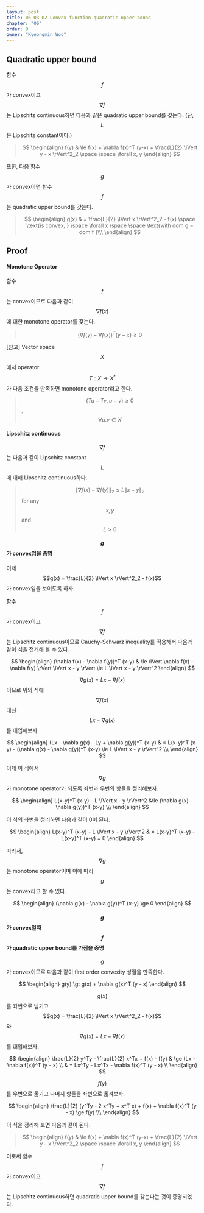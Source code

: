 ```yaml
---
layout: post
title: 06-03-02 Convex function quadratic upper bound
chapter: "06"
order: 9
owner: "Kyeongmin Woo"
---
```


## Quadratic upper bound
함수 $$f$$가 convex이고 $$\nabla f$$는 Lipschitz continuous하면 다음과 같은 quadratic upper bound를 갖는다. (단, $$L$$은 Lipschitz constant이다.)

> $$ \begin{align}
f(y) & \le f(x) + \nabla f(x)^T (y-x) + \frac{L}{2} \lVert y - x \rVert^2_2  \space \space \forall x, y
\end{align} $$

또한, 다음 함수 $$g$$가 convex이면 함수 $$f$$는 quadratic upper bound를 갖는다.

> $$ \begin{align}
g(x) & = \frac{L}{2} \lVert x \rVert^2_2 - f(x) \space \text{is convex, } \space \forall x \space \space \text{with dom g = dom f }\\\
\end{align} $$

## Proof

#### Monotone Operator
함수 $$f$$는 convex이므로 다음과 같이 $$\nabla f(x)$$에 대한 monotone operator를 갖는다.

> $$(\nabla f(y) - \nabla f(x))^T (y-x) \ge 0$$

[참고] Vector space $$X$$에서 operator $$T : X \to X^{*}$$가 다음 조건을 만족하면 monotone operator라고 한다.

>$$(Tu - Tv, u-v) \ge 0$$, $$\forall u. v \in X$$

#### Lipschitz continuous
$$\nabla f$$는 다음과 같이 Lipschitz constant $$L$$에 대해  Lipschitz continuous하다.

>$$ \lVert \nabla f(x) - \nabla f(y) \rVert_2 \le L \lVert x - y \rVert_2$$  for any $$x, y$$ and $$L \gt 0$$

#### $$g$$가 convex임을 증명
이제 $$g(x) = \frac{L}{2} \lVert x \rVert^2_2 - f(x)$$가 convex임을 보이도록 하자.

함수 $$f$$가 convex이고 $$\nabla f$$는 Lipschitz continuous이므로 Cauchy-Schwarz inequality를 적용해서 다음과 같이 식을 전개해 볼 수 있다.

>
$$ \begin{align}
(\nabla f(x) - \nabla f(y))^T (x-y) & \le \lVert \nabla f(x) - \nabla f(y) \rVert \lVert x - y \rVert \le L \lVert x - y \rVert^2
\end{align} $$

$$\nabla g(x) = Lx - \nabla f(x)$$이므로 위의 식에 $$\nabla f(x)$$ 대신 $$Lx - \nabla g(x)$$를 대입해보자.

>
$$ \begin{align}
(Lx - \nabla g(x) - Ly + \nabla g(y))^T (x-y) & = L(x-y)^T (x-y) - (\nabla g(x)  - \nabla g(y))^T (x-y) 
 \le L \lVert x - y \rVert^2 \\\
\end{align} $$

이제 이 식에서 $$\nabla g$$가 monotone operator가 되도록 좌변과 우변의 항들을 정리해보자.

>
$$ \begin{align}
L(x-y)^T (x-y) -  L \lVert x - y \rVert^2  &\le (\nabla g(x)  - \nabla g(y))^T (x-y) \\\
\end{align} $$

이 식의 좌변을 정리하면 다음과 같이 0이 된다.
>
$$ \begin{align}
L(x-y)^T (x-y) -  L \lVert x - y \rVert^2 & = L(x-y)^T (x-y)  - L(x-y)^T (x-y)  = 0 
\end{align} $$

따라서, $$\nabla g$$는 monotone operator이며 이에 따라 $$g$$는 convex라고 할 수 있다.
>
$$ \begin{align}
(\nabla g(x)  - \nabla g(y))^T (x-y) \ge 0
\end{align} $$

#### $$g$$가 convex일때 $$f$$가 quadratic upper bound를 가짐을 증명
$$g$$가 convex이므로 다음과 같이 first order convexity 성질을 만족한다.
>
$$ \begin{align}
g(y) \gt g(x) + \nabla g(x)^T (y - x)
\end{align} $$


$$g(x)$$를 좌변으로 넘기고 $$g(x) = \frac{L}{2} \lVert x \rVert^2_2 - f(x)$$와 $$\nabla g(x) = Lx - \nabla f(x)$$를 대입해보자.
>
$$ \begin{align}
\frac{L}{2} y^Ty - \frac{L}{2} x^Tx + f(x) - f(y) & \ge (Lx - \nabla f(x))^T (y - x) \\
& = Lx^Ty - Lx^Tx - \nabla f(x)^T (y - x) \\
\end{align}
$$

$$f(y)$$를 우변으로 옮기고 나머지 항들을 좌변으로 옮겨보자.

>
$$ \begin{align}
\frac{L}{2}  (y^Ty  - 2 x^Ty + x^T x) + f(x) + \nabla f(x)^T (y - x)  \ge f(y) \\\
\end{align} $$

이 식을 정리해 보면 다음과 같이 된다.

> $$ \begin{align}
f(y) & \le f(x) + \nabla f(x)^T (y-x) + \frac{L}{2} \lVert y - x \rVert^2_2  \space \space \forall x, y
\end{align} $$

이로써 함수 $$f$$가 convex이고 $$\nabla f$$는 Lipschitz continuous하면 quadratic upper bound를 갖는다는 것이 증명되었다.